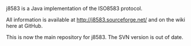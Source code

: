 j8583 is a Java implementation of the ISO8583 protocol.

All information is available at http://j8583.sourceforge.net/ and on the wiki here at GitHub.

This is now the main repository for j8583. The SVN version is out of date.
